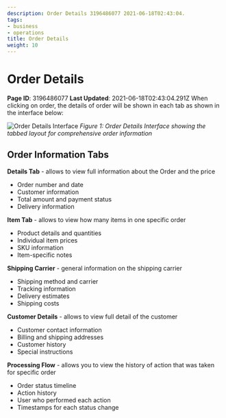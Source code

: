 ```yaml
---
description: Order Details 3196486077 2021-06-18T02:43:04.
tags:
- business
- operations
title: Order Details
weight: 10
---
```


# Order Details
**Page ID**: 3196486077
**Last Updated**: 2021-06-18T02:43:04.291Z
When clicking on order, the details of order will be shown in each tab as shown in the interface below:

![Order Details Interface](/screenshots/placeholder-order-details.svg)
*Figure 1: Order Details Interface showing the tabbed layout for comprehensive order information*

## Order Information Tabs

**Details Tab** - allows to view full information about the Order and the price
- Order number and date
- Customer information
- Total amount and payment status
- Delivery information

**Item Tab** - allows to view how many items in one specific order 
- Product details and quantities
- Individual item prices
- SKU information
- Item-specific notes

**Shipping Carrier** - general information on the shipping carrier 
- Shipping method and carrier
- Tracking information
- Delivery estimates
- Shipping costs

**Customer Details** - allows to view full detail of the customer 
- Customer contact information
- Billing and shipping addresses
- Customer history
- Special instructions

**Processing Flow** - allows you to view the history of action that was taken for specific order
- Order status timeline
- Action history
- User who performed each action
- Timestamps for each status change